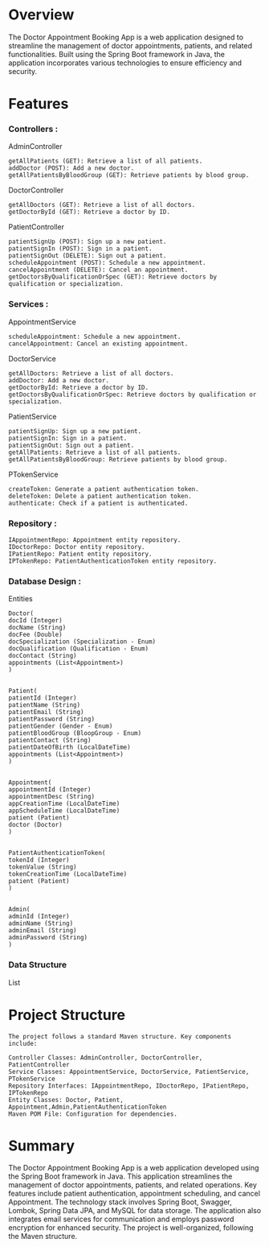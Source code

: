 # Overview
The Doctor Appointment Booking App is a web application designed to streamline the management of doctor appointments, patients, and related functionalities. Built using the Spring Boot framework in Java, the application incorporates various technologies to ensure efficiency and security.

# Features
### Controllers :

AdminController

    getAllPatients (GET): Retrieve a list of all patients.
    addDoctor (POST): Add a new doctor.
    getAllPatientsByBloodGroup (GET): Retrieve patients by blood group.

DoctorController

    getAllDoctors (GET): Retrieve a list of all doctors.
    getDoctorById (GET): Retrieve a doctor by ID.

PatientController

    patientSignUp (POST): Sign up a new patient.
    patientSignIn (POST): Sign in a patient.
    patientSignOut (DELETE): Sign out a patient.
    scheduleAppointment (POST): Schedule a new appointment.
    cancelAppointment (DELETE): Cancel an appointment.
    getDoctorsByQualificationOrSpec (GET): Retrieve doctors by qualification or specialization.

### Services :

AppointmentService 

    scheduleAppointment: Schedule a new appointment.
    cancelAppointment: Cancel an existing appointment.

DoctorService

    getAllDoctors: Retrieve a list of all doctors.
    addDoctor: Add a new doctor.
    getDoctorById: Retrieve a doctor by ID.
    getDoctorsByQualificationOrSpec: Retrieve doctors by qualification or specialization.

PatientService

    patientSignUp: Sign up a new patient.
    patientSignIn: Sign in a patient.
    patientSignOut: Sign out a patient.
    getAllPatients: Retrieve a list of all patients.
    getAllPatientsByBloodGroup: Retrieve patients by blood group.

PTokenService

    createToken: Generate a patient authentication token.
    deleteToken: Delete a patient authentication token.
    authenticate: Check if a patient is authenticated.

### Repository :

    IAppointmentRepo: Appointment entity repository.
    IDoctorRepo: Doctor entity repository.
    IPatientRepo: Patient entity repository.
    IPTokenRepo: PatientAuthenticationToken entity repository.

### Database Design :

Entities

    Doctor(
    docId (Integer)
    docName (String)
    docFee (Double)
    docSpecialization (Specialization - Enum)
    docQualification (Qualification - Enum)
    docContact (String)
    appointments (List<Appointment>)
    )


    Patient(
    patientId (Integer)
    patientName (String)
    patientEmail (String)
    patientPassword (String)
    patientGender (Gender - Enum)
    patientBloodGroup (BloopGroup - Enum)
    patientContact (String)
    patientDateOfBirth (LocalDateTime)
    appointments (List<Appointment>)
    )


    Appointment(
    appointmentId (Integer)
    appointmentDesc (String)
    appCreationTime (LocalDateTime)
    appScheduleTime (LocalDateTime)
    patient (Patient)
    doctor (Doctor)
    )


    PatientAuthenticationToken(
    tokenId (Integer)
    tokenValue (String)
    tokenCreationTime (LocalDateTime)
    patient (Patient)
    )


    Admin(
    adminId (Integer)
    adminName (String)
    adminEmail (String)
    adminPassword (String)
    )

### Data Structure
List

# Project Structure
    The project follows a standard Maven structure. Key components include:

    Controller Classes: AdminController, DoctorController, PatientController
    Service Classes: AppointmentService, DoctorService, PatientService, PTokenService
    Repository Interfaces: IAppointmentRepo, IDoctorRepo, IPatientRepo, IPTokenRepo
    Entity Classes: Doctor, Patient, Appointment,Admin,PatientAuthenticationToken
    Maven POM File: Configuration for dependencies.


# Summary
The Doctor Appointment Booking App is a web application developed using the Spring Boot framework in Java. This application streamlines the management of doctor appointments, patients, and related operations. Key features include patient authentication, appointment scheduling, and cancel Appointment. The technology stack involves Spring Boot, Swagger, Lombok, Spring Data JPA, and MySQL for data storage. The application also integrates email services for communication and employs password encryption for enhanced security. The project is well-organized, following the Maven structure.    